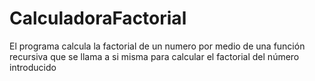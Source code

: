 # CalculadoraFactorial
El programa calcula la factorial de un numero por medio de una función recursiva que se llama a si misma para calcular el factorial del número introducido
